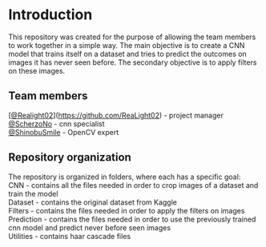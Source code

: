 # Introduction
This repository was created for the purpose of allowing the team members to work together in a simple way. The main objective is to create a CNN model that trains itself on a dataset and tries to predict the outcomes on images it has never seen before. The secondary objective is to apply filters on these images.

## Team members
[[@Realight02](https://www.github.com/username)](https://github.com/ReaLight02) - project manager <br>
[@ScherzoNo](https://www.github.com/username) - cnn specialist <br>
[@ShinobuSmile](https://www.github.com/username) - OpenCV expert <br>

## Repository organization
The repository is organized in folders, where each has a specific goal: <br>
CNN - contains all the files needed in order to crop images of a dataset and train the model <br>
Dataset - contains the original dataset from Kaggle <br>
Filters - contains the files needed in order to apply the filters on images <br>
Prediction - contains the files needed in order to use the previously trained cnn model and predict never before seen images <br>
Utilities - contains haar cascade files
